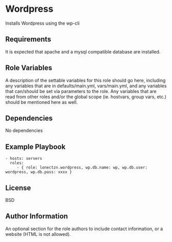 Wordpress
=========

Installs Wordpress using the wp-cli

Requirements
------------

It is expected that apache and a mysql compatible database are installed.

Role Variables
--------------

A description of the settable variables for this role should go here, including any variables that are in defaults/main.yml, vars/main.yml, and any variables that can/should be set via parameters to the role. Any variables that are read from other roles and/or the global scope (ie. hostvars, group vars, etc.) should be mentioned here as well.

Dependencies
------------

No dependencies

Example Playbook
----------------

    - hosts: servers
      roles:
         - { role: lonectzn.wordpress, wp.db.name: wp, wp.db.user: wordpress, wp.db.pass: xxxx }

License
-------

BSD

Author Information
------------------

An optional section for the role authors to include contact information, or a website (HTML is not allowed).
